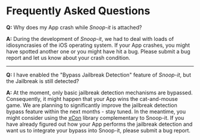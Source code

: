 # Frequently Asked Questions #

**Q:** Why does my App crash while _Snoop-it_ is attached?

**A:** During the development of _Snoop-it_, we had to deal with loads of idiosyncrasies of the iOS operating system. If your App crashes, you might have spotted another one or you might have hit a bug. Please submit a bug report and let us know about your crash condition.


---

**Q:** I have enabled the "Bypass Jailbreak Detection" feature of _Snoop-it_, but the Jailbreak is still detected?

**A:** At the moment, only basic jailbreak detection mechanisms are bypassed. Consequently, it might happen that your App wins the cat-and-mouse game. We are planning to significantly improve the jailbreak detection bypass feature within the next months - stay tuned. In the meantime, you might consider using the [xCon](http://theiphonewiki.com/wiki/XCon) library complementary to Snoop-it. If you have already figured out how your App performs the jailbreak detection and want us to integrate your bypass into Snoop-it, please submit a bug report.